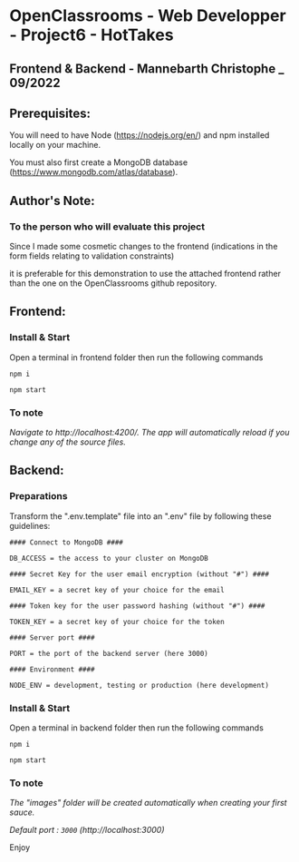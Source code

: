 # OpenClassrooms - Web Developper - Project6 - HotTakes

## Frontend & Backend - Mannebarth Christophe \_ 09/2022

## Prerequisites:

You will need to have Node (https://nodejs.org/en/) and npm installed locally on your machine.

You must also first create a MongoDB database (https://www.mongodb.com/atlas/database).

## Author's Note:

### To the person who will evaluate this project

Since I made some cosmetic changes to the frontend (indications in the form fields relating to validation constraints)

it is preferable for this demonstration to use the attached frontend rather than the one on the OpenClassrooms github repository.

## Frontend:

### Install & Start

Open a terminal in frontend folder then run the following commands

```
npm i

npm start
```

### To note

_Navigate to http://localhost:4200/. The app will automatically reload if you change any of the source files._

## Backend:

### Preparations

Transform the ".env.template" file into an ".env" file by following these guidelines:

    #### Connect to MongoDB ####

    DB_ACCESS = the access to your cluster on MongoDB

    #### Secret Key for the user email encryption (without "#") ####

    EMAIL_KEY = a secret key of your choice for the email

    #### Token key for the user password hashing (without "#") ####

    TOKEN_KEY = a secret key of your choice for the token

    #### Server port ####

    PORT = the port of the backend server (here 3000)

    #### Environment ####

    NODE_ENV = development, testing or production (here development)

### Install & Start

Open a terminal in backend folder then run the following commands

```
npm i

npm start
```

### To note

_The "images" folder will be created automatically when creating your first sauce._

_Default port : `3000` (http://localhost:3000)_

Enjoy
